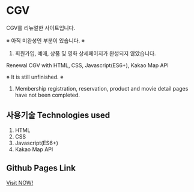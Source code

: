 # CGV

CGV를 리뉴얼한 사이트입니다.

※ 아직 미완성인 부분이 있습니다. ※

1. 회원가입, 예매, 상품 및 영화 상세페이지가 완성되지 않았습니다.

Renewal CGV with HTML, CSS, Javascript(ES6+), Kakao Map API

※ It is still unfinished. ※

1. Membership registration, reservation, product and movie detail pages have not been completed.

## 사용기술 Technologies used

1. HTML
2. CSS
3. Javascript(ES6+)
4. Kakao Map API

## Github Pages Link

[Visit NOW!](https://beomki69.github.io/Theater/)
